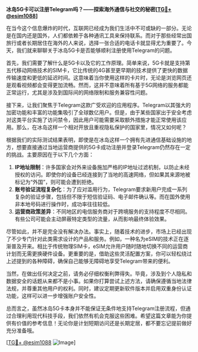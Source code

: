**冰岛5G卡可以注册Telegram吗？——探索海外通信与社交的秘密[[TG💪+ @esim1088](https://t.me/s/esim1088)]**

在当今这个信息爆炸的时代，互联网已经成为我们生活中不可或缺的一部分。无论是在国内还是国外，人们都依赖于各种通讯工具来保持联系。而对于那些经常出国旅行或者长期居住在海外的人来说，选择一张合适的电话卡就显得尤为重要了。今天，我们就来聊聊关于冰岛5G卡是否能够顺利注册使用Telegram的问题。

首先，我们需要了解什么是5G卡以及它的工作原理。简单来说，5G卡就是支持第五代移动网络技术的SIM卡，它比传统的4G甚至更早期的技术提供了更快的数据传输速度和更低的延迟时间。这意味着当你使用这样的卡片时，无论是浏览网页还是观看视频都会变得更加流畅。然而，这并不意味着所有基于5G网络的服务都能正常运行，尤其是涉及到国际间的网络限制和服务兼容性问题。

接下来，让我们聚焦于Telegram这款广受欢迎的应用程序。Telegram以其强大的加密功能和丰富的功能集吸引了全球数亿用户。但是，由于某些国家出于安全考虑对这类平台实施了访问禁令，因此用户可能需要采取额外措施才能正常使用该应用。那么，在冰岛这样一个相对开放且重视隐私保护的国家里，情况又如何呢？

根据我们的实际测试结果表明，即使是在冰岛这样一个拥有先进通信基础设施的地方，想要直接通过当地运营商提供的5G卡成功注册并登录Telegram仍然存在一定的挑战。主要原因在于以下几个方面：

1. **IP地址限制**：许多国家会对外来设备施加严格的IP地址过滤机制，以防止未经授权的访问。即使你的设备已经连接到了当地的高速网络，但如果其来源地被标记为“外国”，则可能会遭到拒绝。
2. **账号验证流程复杂化**：为了应对滥用行为，Telegram要求新用户完成一系列复杂的验证步骤，包括但不限于短信验证码、电子邮件确认等。而在国外使用非本地号码进行操作时，成功率往往较低。
3. **运营商政策差异**：不同地区的电信服务商对于跨境服务的支持程度不尽相同。有些公司可能会主动屏蔽特定类型的流量，从而影响最终体验效果。

尽管如此，并不是完全没有解决办法。事实上，随着技术的进步，市场上已经出现了不少专门针对此类需求设计的产品和服务。例如，一种名为eSIM的技术正在逐渐普及开来。相比于传统物理SIM卡，eSIM允许用户随时随地切换不同的运营商计划而无需更换硬件设备。更重要的是，借助这些灵活配置方案，你可以轻松绕过上述提到的各种障碍，确保自己能够无障碍地享受Telegram带来的便利。

当然，在做出任何决定之前，请务必仔细权衡利弊得失。毕竟，涉及到个人隐私和数据安全的话题从来都不是小事。如果你打算尝试上述方法，请确保遵循当地法律法规，并尊重其他用户的权利。同时，建议定期更新软件版本并启用双重身份认证功能，这样可以进一步增强账户安全性。

总而言之，虽然冰岛5G卡本身并不能保证无条件地支持Telegram注册流程，但通过合理利用现代科技手段，我们依然有机会克服这些困难。希望这篇文章能为你提供有价值的参考信息！无论你是计划短期访问还是长期定居，都不要忘记提前做好充分准备哦。

[[TG💪+ @esim1088](https://t.me/s/esim1088) ![Image](https://i.postimg.cc/4NQfJmqS/Snipaste-2025-05-13-00-14-12.png)]